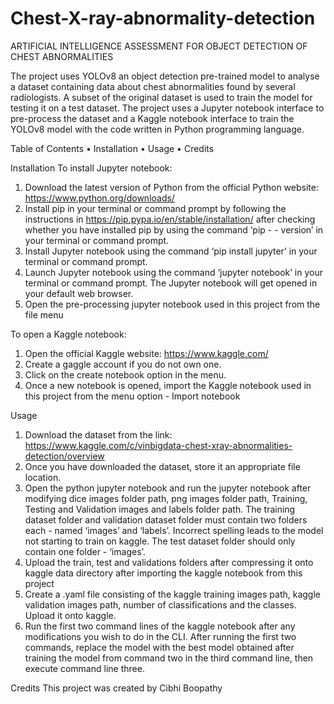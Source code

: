 # Chest-X-ray-abnormality-detection
ARTIFICIAL INTELLIGENCE ASSESSMENT FOR OBJECT DETECTION OF CHEST ABNORMALITIES

The project uses YOLOv8 an object detection pre-trained model to analyse a dataset containing data about chest abnormalities found by several radiologists. A subset of the original dataset is used to train the model for testing it on a test dataset. The project uses a Jupyter notebook interface to pre-process the dataset and a Kaggle notebook interface to train the YOLOv8 model with the code written in Python programming language.

Table of Contents
	•	Installation
	•	Usage
	•	Credits


Installation
To install Jupyter notebook:
1. Download the latest version of Python from the official Python website: https://www.python.org/downloads/
2. Install pip in your terminal or command prompt by following the instructions in https://pip.pypa.io/en/stable/installation/ after checking whether you have installed pip by using the command ‘pip - - version’ in your terminal or command prompt.
3. Install Jupyter notebook using the command ‘pip install jupyter’ in your terminal or command prompt.
4. Launch Jupyter notebook using the command ‘jupyter notebook’ in your terminal or command prompt. The Jupyter notebook will get opened in your default web browser.
5. Open the pre-processing jupyter notebook used in this project from the file menu

To open a Kaggle notebook:
1. Open the official Kaggle website: https://www.kaggle.com/
2. Create a gaggle account if you do not own one.
3. Click on the create notebook option in the menu.
4. Once a new notebook is opened, import the Kaggle notebook used in this project from the menu option - Import notebook

Usage
1. Download the dataset from the link: https://www.kaggle.com/c/vinbigdata-chest-xray-abnormalities-detection/overview
2. Once you have downloaded the dataset, store it an appropriate file location.
3. Open the python jupyter notebook and run the jupyter notebook after modifying dice images folder path, png images folder path, Training, Testing and Validation images and labels folder path. The training dataset folder and validation dataset folder must contain two folders each - named ‘images’ and ‘labels’. Incorrect spelling leads to the model not starting to train on kaggle. The test dataset folder should only contain one folder - ‘images’.
4. Upload the train, test and validations folders after compressing it onto kaggle data directory after importing the kaggle notebook from this project
5. Create a .yaml file consisting of the kaggle training images path, kaggle validation images path, number of classifications and the classes. Upload it onto kaggle.
6. Run the first two command lines of the kaggle notebook after any modifications you wish to do in the CLI. After running the first two commands, replace the model with the best model obtained after training the model from command two in the third command line, then execute command line three.

Credits
This project was created by Cibhi Boopathy


